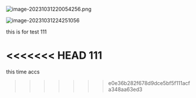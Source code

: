 ![image-20231031220054256.png](https://s2.loli.net/2023/10/31/LKWfh5Bz3nVaUIQ.png)

![image-20231031224251056](https://s2.loli.net/2023/10/31/st9e2nZirkfMGD7.png)

this is for test
111

<<<<<<< HEAD
111
=======
this time accs
>>>>>>> e0e36b282f678d9dce5bf5f111acfa348aa63ed3
